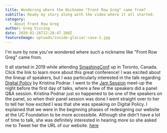```yaml
---
title: Wondering where the Nickname "Front Row Greg" came from?
subtitle: Ready my story along with the video where it all started.
category:
  - About Front Row Greg
author: Greg Vissing
date: 2020-01-26T12:28:47.260Z
featureImage: uploads/inside-glacier-cave-2.jpg
---
```

I'm sure by now you've wondered where such a nickname like "Front Row Greg" came from. 

It all started in 2019 while attending <a href="https://smashingconf.com/toronto-2019/">SmashingConf</a> up in Toronto, Canada. Click the link to learn more about this great conference! I was excited about the lineup of speakers, but I was particularly interested in the talk regarding [Digital Policy](https://vimeo.com/348952186) by Kristina Podnar. I went to the [Jam Session](https://smashingconf.com/toronto-2019/jam-session) meet-up the night before the first day of talks, where a few of the speakers did a panel Q&A session. Kristina Podnar just so happened to be one of the speakers on the panel, so when their panel session was done I went straight over to her to tell her how excited I was that she was speaking on Digital Policy. I explained that we were in the beginning phases of redesigning our website at the UC Foundation to be more accessibile. Although she didn't have a lot of time to talk, she was definitely interested in hearing more so she asked me to Tweet her the URL of our website. [here](https://vimeo.com/348952186#t=1793s)

